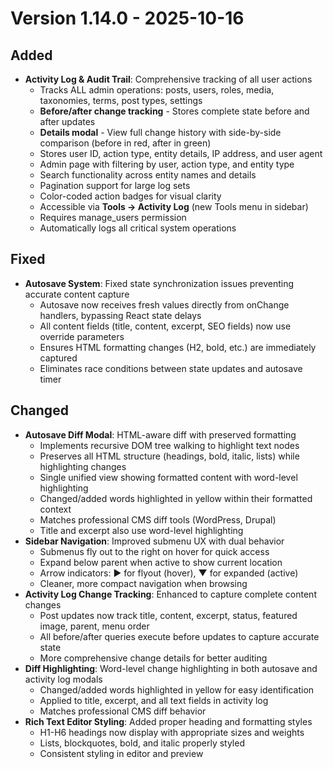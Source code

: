 # Version 1.14.0 - 2025-10-16

## Added
- **Activity Log & Audit Trail**: Comprehensive tracking of all user actions
  - Tracks ALL admin operations: posts, users, roles, media, taxonomies, terms, post types, settings
  - **Before/after change tracking** - Stores complete state before and after updates
  - **Details modal** - View full change history with side-by-side comparison (before in red, after in green)
  - Stores user ID, action type, entity details, IP address, and user agent
  - Admin page with filtering by user, action type, and entity type
  - Search functionality across entity names and details
  - Pagination support for large log sets
  - Color-coded action badges for visual clarity
  - Accessible via **Tools → Activity Log** (new Tools menu in sidebar)
  - Requires manage_users permission
  - Automatically logs all critical system operations

## Fixed
- **Autosave System**: Fixed state synchronization issues preventing accurate content capture
  - Autosave now receives fresh values directly from onChange handlers, bypassing React state delays
  - All content fields (title, content, excerpt, SEO fields) now use override parameters
  - Ensures HTML formatting changes (H2, bold, etc.) are immediately captured
  - Eliminates race conditions between state updates and autosave timer

## Changed
- **Autosave Diff Modal**: HTML-aware diff with preserved formatting
  - Implements recursive DOM tree walking to highlight text nodes
  - Preserves all HTML structure (headings, bold, italic, lists) while highlighting changes
  - Single unified view showing formatted content with word-level highlighting
  - Changed/added words highlighted in yellow within their formatted context
  - Matches professional CMS diff tools (WordPress, Drupal)
  - Title and excerpt also use word-level highlighting
- **Sidebar Navigation**: Improved submenu UX with dual behavior
  - Submenus fly out to the right on hover for quick access
  - Expand below parent when active to show current location
  - Arrow indicators: ▶ for flyout (hover), ▼ for expanded (active)
  - Cleaner, more compact navigation when browsing
- **Activity Log Change Tracking**: Enhanced to capture complete content changes
  - Post updates now track title, content, excerpt, status, featured image, parent, menu order
  - All before/after queries execute before updates to capture accurate state
  - More comprehensive change details for better auditing
- **Diff Highlighting**: Word-level change highlighting in both autosave and activity log modals
  - Changed/added words highlighted in yellow for easy identification
  - Applied to title, excerpt, and all text fields in activity log
  - Matches professional CMS diff behavior
- **Rich Text Editor Styling**: Added proper heading and formatting styles
  - H1-H6 headings now display with appropriate sizes and weights
  - Lists, blockquotes, bold, and italic properly styled
  - Consistent styling in editor and preview

